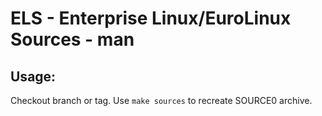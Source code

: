 # ELS - Enterprise Linux/EuroLinux Sources - man
 
## Usage:
  Checkout branch or tag. Use `make sources` to recreate  SOURCE0 archive.
